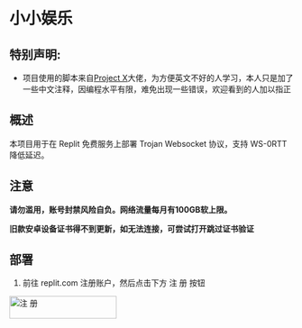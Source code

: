 # 小小娱乐

## 特别声明:

- 项目使用的脚本来自[Project X](https://github.com/XTLS/Xray-core)大佬，为方便英文不好的人学习，本人只是加了一些中文注释，因编程水平有限，难免出现一些错误，欢迎看到的人加以指正

## 概述

本项目用于在 Replit 免费服务上部署 Trojan Websocket 协议，支持 WS-0RTT 降低延迟。

## 注意

 **请勿滥用，账号封禁风险自负。网络流量每月有100GB软上限。**
 
 **旧款安卓设备证书得不到更新，如无法连接，可尝试打开跳过证书验证**

## 部署
 
1. 前往 replit.com 注册账户，然后点击下方 注  册 按钮

<a href="https://repl.it/">
  <img alt="注  册" src="https://replit.com/signup" style="height: 40px; width: 190px;" />
</a>


### 



### 



